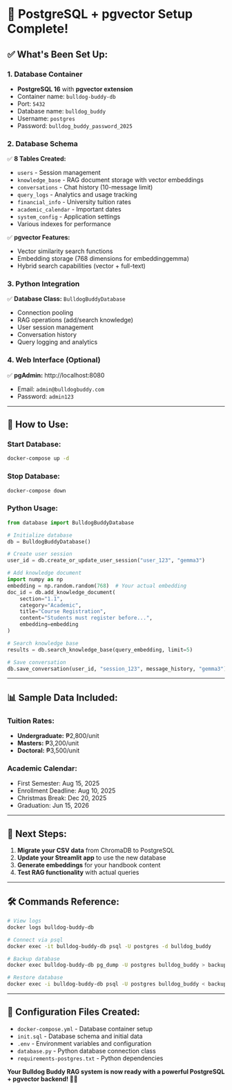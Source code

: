 # 🎉 PostgreSQL + pgvector Setup Complete!

## ✅ **What's Been Set Up:**

### **1. Database Container**
- **PostgreSQL 16** with **pgvector extension**
- Container name: `bulldog-buddy-db`
- Port: `5432`
- Database name: `bulldog_buddy`
- Username: `postgres`
- Password: `bulldog_buddy_password_2025`

### **2. Database Schema**
✅ **8 Tables Created:**
- `users` - Session management
- `knowledge_base` - RAG document storage with vector embeddings
- `conversations` - Chat history (10-message limit)
- `query_logs` - Analytics and usage tracking
- `financial_info` - University tuition rates
- `academic_calendar` - Important dates
- `system_config` - Application settings
- Various indexes for performance

✅ **pgvector Features:**
- Vector similarity search functions
- Embedding storage (768 dimensions for embeddinggemma)
- Hybrid search capabilities (vector + full-text)

### **3. Python Integration**
✅ **Database Class:** `BulldogBuddyDatabase`
- Connection pooling
- RAG operations (add/search knowledge)
- User session management
- Conversation history
- Query logging and analytics

### **4. Web Interface (Optional)**
✅ **pgAdmin:** http://localhost:8080
- Email: `admin@bulldogbuddy.com`
- Password: `admin123`

---

## 🚀 **How to Use:**

### **Start Database:**
```bash
docker-compose up -d
```

### **Stop Database:**
```bash
docker-compose down
```

### **Python Usage:**
```python
from database import BulldogBuddyDatabase

# Initialize database
db = BulldogBuddyDatabase()

# Create user session
user_id = db.create_or_update_user_session("user_123", "gemma3")

# Add knowledge document
import numpy as np
embedding = np.random.random(768)  # Your actual embedding
doc_id = db.add_knowledge_document(
    section="1.1",
    category="Academic", 
    title="Course Registration",
    content="Students must register before...",
    embedding=embedding
)

# Search knowledge base
results = db.search_knowledge_base(query_embedding, limit=5)

# Save conversation
db.save_conversation(user_id, "session_123", message_history, "gemma3")
```

---

## 📊 **Sample Data Included:**

### **Tuition Rates:**
- **Undergraduate:** ₱2,800/unit
- **Masters:** ₱3,200/unit  
- **Doctoral:** ₱3,500/unit

### **Academic Calendar:**
- First Semester: Aug 15, 2025
- Enrollment Deadline: Aug 10, 2025
- Christmas Break: Dec 20, 2025
- Graduation: Jun 15, 2026

---

## 🔄 **Next Steps:**

1. **Migrate your CSV data** from ChromaDB to PostgreSQL
2. **Update your Streamlit app** to use the new database
3. **Generate embeddings** for your handbook content
4. **Test RAG functionality** with actual queries

---

## 🛠 **Commands Reference:**

```bash
# View logs
docker logs bulldog-buddy-db

# Connect via psql
docker exec -it bulldog-buddy-db psql -U postgres -d bulldog_buddy

# Backup database
docker exec bulldog-buddy-db pg_dump -U postgres bulldog_buddy > backup.sql

# Restore database
docker exec -i bulldog-buddy-db psql -U postgres bulldog_buddy < backup.sql
```

---

## 🔧 **Configuration Files Created:**
- `docker-compose.yml` - Database container setup
- `init.sql` - Database schema and initial data
- `.env` - Environment variables and configuration
- `database.py` - Python database connection class
- `requirements-postgres.txt` - Python dependencies

**Your Bulldog Buddy RAG system is now ready with a powerful PostgreSQL + pgvector backend! 🐕‍🦺**